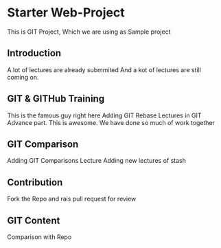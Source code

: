 # Starter Web-Project
This is GIT Project, Which we are using as Sample project

## Introduction
A lot of lectures are already submmited
And a kot of lectures are still coming on.

## GIT & GITHub Training
This is the famous guy right here
Adding GIT Rebase Lectures in GIT Advance part.
This is awesome.
We have done so much of work together

## GIT Comparison
Adding GIT Comparisons Lecture
Adding new lectures of stash

## Contribution
Fork the Repo and rais pull request for review 

## GIT Content
Comparison with Repo


